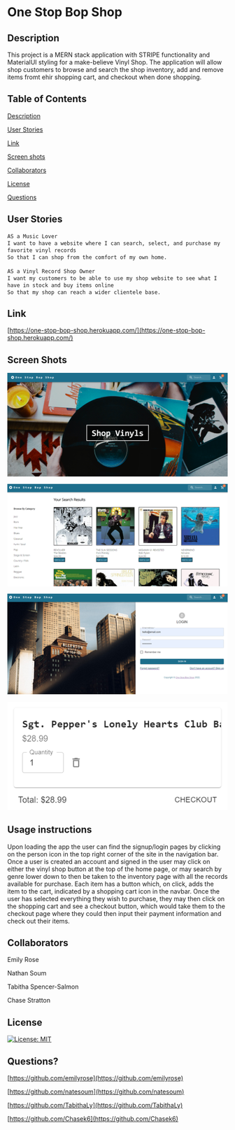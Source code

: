 
# One Stop Bop Shop
    
## Description
    
This project is a MERN stack application with STRIPE functionality and MaterialUI styling for a make-believe Vinyl Shop. The application will allow shop customers to browse and search the shop inventory, add and remove items fromt ehir shopping cart, and checkout when done shopping.
    
## Table of Contents

[Description](#description)

[User Stories](#user-stories)

[Link](#link)

[Screen shots](#screen-shots)

[Collaborators](#collaborators)

[License](#license)

[Questions](#questions)

## User Stories

    AS a Music Lover
    I want to have a website where I can search, select, and purchase my favorite vinyl records
    So that I can shop from the comfort of my own home.

    AS a Vinyl Record Shop Owner
    I want my customers to be able to use my shop website to see what I have in stock and buy items online
    So that my shop can reach a wider clientele base.

## Link

[https://one-stop-bop-shop.herokuapp.com/](https://one-stop-bop-shop.herokuapp.com/)

## Screen Shots

![shop front page](./client/src/assets/images/front.png)

![inventory](./client/src/assets/images/inventory.png)

![login page](./client/src/assets/images/login.png)

![checkout page](./client/src/assets/images/checkout.png)

## Usage instructions

Upon loading the app the user can find the signup/login pages by clicking on the person icon in the top right corner of the site in the navigation bar. Once a user is created an account and signed in the user may click on either the vinyl shop button at the top of the home page, or may search by genre lower down to then be taken to the inventory page with all the records available for purchase. Each item has a button which, on click, adds the item to the cart, indicated by a shopping cart icon in the navbar. Once the user has selected everything they wish to purchase, they may then click on the shopping cart and see a checkout button, which would take them to the checkout page where they could then input their payment information and check out their items. 

## Collaborators

Emily Rose

Nathan Soum

Tabitha Spencer-Salmon

Chase Stratton
    
## License 

[![License: MIT](https://img.shields.io/badge/License-MIT-yellow.svg)](https://opensource.org/licenses/MIT)
    
## Questions?

[https://github.com/emilyrose](https://github.com/emilyrose)

[https://github.com/natesoum](https://github.com/natesoum)

[https://github.com/TabithaLy](https://github.com/TabithaLy)

[https://github.com/Chasek6](https://github.com/Chasek6)